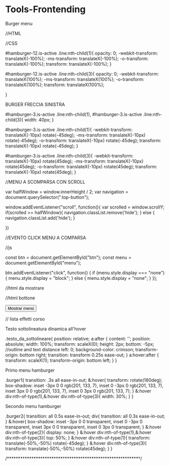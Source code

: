 # Tools-Frontending

Burger menu

//HTML

<div class="hamburger" id="hamburger-12">
          <span class="line"></span>
          <span class="line"></span>
          <span class="line"></span>
        </div>

//CSS


#hamburger-12.is-active .line:nth-child(1){
  opacity: 0;
  -webkit-transform: translateX(-100%);
  -ms-transform: translateX(-100%);
  -o-transform: translateX(-100%);
  transform: translateX(-100%);
}

#hamburger-12.is-active .line:nth-child(3){
  opacity: 0;
  -webkit-transform: translateX(100%);
  -ms-transform: translateX(100%);
  -o-transform: translateX(100%);
  transform: translateX(100%);

}

BURGER FRECCIA SINISTRA

#hamburger-3.is-active .line:nth-child(1),
#hamburger-3.is-active .line:nth-child(3){
  width: 40px;
}

#hamburger-3.is-active .line:nth-child(1){
  -webkit-transform: translateX(-10px) rotate(-45deg);
  -ms-transform: translateX(-10px) rotate(-45deg);
  -o-transform: translateX(-10px) rotate(-45deg);
  transform: translateX(-10px) rotate(-45deg);
}

#hamburger-3.is-active .line:nth-child(3){
  -webkit-transform: translateX(-10px) rotate(45deg);
  -ms-transform: translateX(-10px) rotate(45deg);
  -o-transform: translateX(-10px) rotate(45deg);
  transform: translateX(-10px) rotate(45deg);
}


//MENU A SCOMPARSA CON SCROLL

var halfWindow = window.innerHeight / 2;
var navigation = document.querySelector(".top-button");

window.addEventListener("scroll", function(){
  var scrolled = window.scrollY;
  if(scrolled >= halfWindow){
      navigation.classList.remove('hide');
  } else {
      navigation.classList.add('hide');
  }
  
})

//EVENTO CLICK MENU A COMPARSA

//js

const btn = document.getElementById("btn");
const menu = document.getElementById("menu");

btn.addEventListener("click", function() {
  if (menu.style.display === "none") {
    menu.style.display = "block";
  } else {
    menu.style.display = "none";
  }
});

//html da mostrare

<ul id="menu" style="display: none;">
  <li>Opcion 1</li>
  <li>Opcion 2</li>
  <li>Opcion 3</li>
</ul

//html bottone

<button id="btn">Mostrar menú</button>

// lista effetti corso


Testo sottolineatura dinamica all'hover

.testo_da_sottolineare{
  position: relative;
  a:after {
    content: '';
    position: absolute;
    width: 100%;
    transform: scaleX(0);
    height: 2px;
    bottom: -5px; //outline and text distance
    left: 0;
    background-color: crimson;
    transform-origin: bottom right;
    transition: transform 0.25s ease-out;
  }
  a:hover:after {
    transform: scaleX(1);
    transform-origin: bottom left;
  }
}

Primo menu hamburger 

.burger1{
  transition: .3s all ease-in-out;
  &:hover{
    transform: rotate(180deg);
    box-shadow: inset -3px 0 0 rgb(201, 133, 7), inset 0 -3px 0 rgb(201, 133, 7), inset 3px 0 0 rgb(201, 133, 7), inset 0 3px 0 rgb(201, 133, 7);
  }
  &:hover div:nth-of-type(1),&:hover div:nth-of-type(3){
    width: 30%;
  }
}

Secondo menu hamburger

.burger2{
  transition: all 0.5s ease-in-out;
  div{
    transition: all 0.3s ease-in-out;
  }
  &:hover{
    box-shadow: inset -3px 0 0 transparent, inset 0 -3px 0 transparent, inset 3px 0 0 transparent, inset 0 3px 0 transparent;
  }
  &:hover div:nth-of-type(2){
    display: none;
  }
  &:hover div:nth-of-type(1),&:hover div:nth-of-type(3){
    top: 50%;
  }
  &:hover div:nth-of-type(1){
    transform: translate(-50%,-50%) rotate(-45deg);
  }
  &:hover div:nth-of-type(3){
    transform: translate(-50%,-50%) rotate(45deg);
  }
}

/************************************************************/


